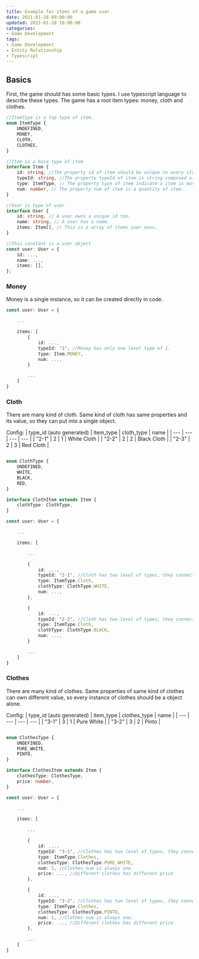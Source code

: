 ```yaml
---
title: Example for items of a game user.
date: 2021-01-28 09:00:00
updated: 2021-01-28 10:00:00
categories:
- Game Development
tags:
- Game Development
- Entity Relationship
- Typescript
---
```


## Basics

First, the game should has some basic types. I use typescript language to describe these types.
The game has a root item types: money, cloth and clothes.

```ts
//ItemType is a top type of item.
enum ItemType {
    UNDEFINED,
    MONEY,
    CLOTH,
    CLOTHES,
}

//Item is a base type of item
interface Item {
    id: string, //The property id of item should be unique to every item instances.
    typeId: string, //The property typeId of item is string composed of all levels of the hierarchy of item type.
    type: ItemType, // The property type of item indicate a item is money, cloth or clothes.
    num: number, // The property num of item is a quantity of item.
}

//User is type of user
interface User {
    id: string, // A user owns a unique id too.
    name: string, // A user has a name.
    items: Item[], // This is a array of items user owns.
}

//This constant is a user object
const user: User = {
    id: ...,
    name: ...,
    items: [],
};

```

### Money

Money is a single instance, so it can be created directly in code.

```ts
const user: User = {

    ... 

    items: [ 
        {
            id: ...,
            typeId: "1", //Money has only one level type of 1.
            type: Item.MONEY,
            num: ...,
        }

        ...
    ]
}
```

### Cloth

There are many kind of cloth. Same kind of cloth has same properties and its value, so they can put into a single object.  

Config:
| type_id (auto generated) | item_type | cloth_type | name         |
| ---                      | ---       | ---        | ---          |
| "2-1"                    | 2         | 1          | White Cloth  |
| "2-2"                    | 2         | 2          | Black Cloth  |
| "2-3"                    | 2         | 3          | Red Cloth    |

```ts

enum ClothType {
    UNDEFINED,
    WHITE,
    BLACK,
    RED,
}

interface ClothItem extends Item {
    clothType: ClothType, 
}

const user: User = {

    ... 

    items: [

        ...

        {
            id: ...,
            typeId: "2-1", //Cloth has two level of types, they connect with "ItemType-ClothType".
            type: ItemType.Cloth,
            clothType: ClothType.WHITE,
            num: ...,
        },

        {
            id: ...,
            typeId: "2-2", //Cloth has two level of types, they connect with "ItemType-ClothType".
            type: ItemType.Cloth,
            clothType: ClothType.BLACK,
            num: ...,
        }

        ...
    ]
}

```

### Clothes

There are many kind of clothes. Same properties of same kind of clothes can own different value, so every instance of clothes should be a object alone.  

Config:
| type_id (auto generated) | item_type | clothes_type | name         |
| ---                      | ---       | ---          | ---            |
| "3-1"                    | 3         | 1            | Pure White     |
| "3-2"                    | 3         | 2            | Pinto          |

```ts

enum ClothesType {
    UNDEFINED,
    PURE_WHITE,
    PINTO,
}

interface ClothesItem extends Item {
    clothesType: ClothesType,
    price: number,
}

const user: User = {

    ... 

    items: [

        ...

        {
            id: ...,
            typeId: "3-1", //Clothes has two level of types, they connect with "ItemType-ClothesType".
            type: ItemType.Clothes,
            clothesType: ClothesType.PURE_WHITE,
            num: 1, //Clothes num is always one.
            price: ..., //Different clothes has different price
        },

        {
            id: ...,
            typeId: "3-2", //Clothes has two level of types, they connect with "ItemType-ClothesType".
            type: ItemType.Clothes,
            clothesType: ClothesType.PINTO,
            num: 1, //Clothes num is always one.
            price: ..., //Different clothes has different price
        },

        ...
    ]
}

```
